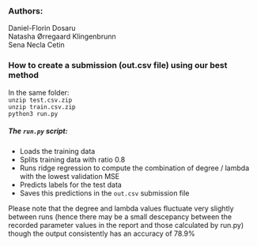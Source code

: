 ### Authors:      
Daniel-Florin Dosaru   
Natasha Ørregaard Klingenbrunn   
Sena Necla Cetin   


### How to create a submission (out.csv file) using our best method
In the same folder:    
`unzip test.csv.zip`    
`unzip train.csv.zip`    
`python3 run.py`   

##### The `run.py` script:
- Loads the training data
- Splits training data with ratio 0.8
- Runs ridge regression to compute the combination of degree / lambda with the lowest validation MSE
- Predicts labels for the test data
- Saves this predictions in the `out.csv` submission file

Please note that the degree and lambda values fluctuate very slightly between runs (hence there may be a small descepancy between the recorded parameter values in the report and those calculated by run.py) though the output consistently has an accuracy of 78.9%
